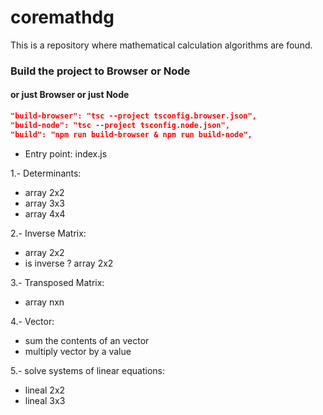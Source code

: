 # coremathdg
This is a repository where mathematical calculation algorithms are found.


### Build the project to Browser or Node
#### or just Browser or just Node
``` json
"build-browser": "tsc --project tsconfig.browser.json",
"build-node": "tsc --project tsconfig.node.json",
"build": "npm run build-browser & npm run build-node",
```

* Entry point: index.js 

1.- Determinants: 
- array 2x2
- array 3x3
- array 4x4
  

2.- Inverse Matrix:
- array 2x2
- is inverse ?  array 2x2

3.- Transposed Matrix:
- array nxn

4.- Vector:
- sum the contents of an vector
- multiply vector by a value

5.- solve systems of linear equations:
- lineal 2x2
- lineal 3x3
